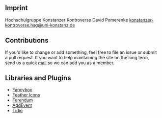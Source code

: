 ## Imprint
Hochschulgruppe Konstanzer Kontroverse
David Pomerenke
konstanzer-kontroverse.hsg@uni-konstanz.de

## Contributions
If you'd like to change or add something, feel free to file an issue or submit a pull request. If you want to help maintaining the site on the long term, send us a quick [mail](mailto:mail@koko.team) so we can add you as a member. 

## Libraries and Plugins
* [Fancybox](https://github.com/fancyapps/fancybox)
* [Feather Icons](https://github.com/feathericons/feather)
* [Ferendum](https://www.ferendum.com/en/)
* [AddEvent](https://www.addevent.com/)
* [Tidio](https://www.tidio.com/)